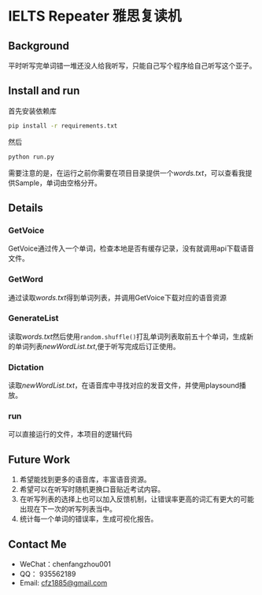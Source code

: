 # IELTS Repeater 雅思复读机

## **Background**

平时听写完单词错一堆还没人给我听写，只能自己写个程序给自己听写这个亚子。

## **Install and run**

首先安装依赖库

``` bash
pip install -r requirements.txt
```

然后

``` bash
python run.py
```

需要注意的是，在运行之前你需要在项目目录提供一个*words.txt*，可以查看我提供Sample，单词由空格分开。

## **Details**

### GetVoice

GetVoice通过传入一个单词，检查本地是否有缓存记录，没有就调用api下载语音文件。

### GetWord

通过读取*words.txt*得到单词列表，并调用GetVoice下载对应的语音资源

### GenerateList

读取*words.txt*然后使用`random.shuffle()`打乱单词列表取前五十个单词，生成新的单词列表*newWordList.txt*,便于听写完成后订正使用。

### Dictation

读取*newWordList.txt*，在语音库中寻找对应的发音文件，并使用playsound播放。

### run

可以直接运行的文件，本项目的逻辑代码

## **Future Work**

   1. 希望能找到更多的语音库，丰富语音资源。
   2. 希望可以在听写时随机更换口音贴近考试内容。
   3. 在听写列表的选择上也可以加入反馈机制，让错误率更高的词汇有更大的可能出现在下一次的听写列表当中。
   4. 统计每一个单词的错误率，生成可视化报告。

## **Contact Me**

* WeChat：chenfangzhou001
* QQ：    935562189
* Email:  cfz1885@gmail.com
